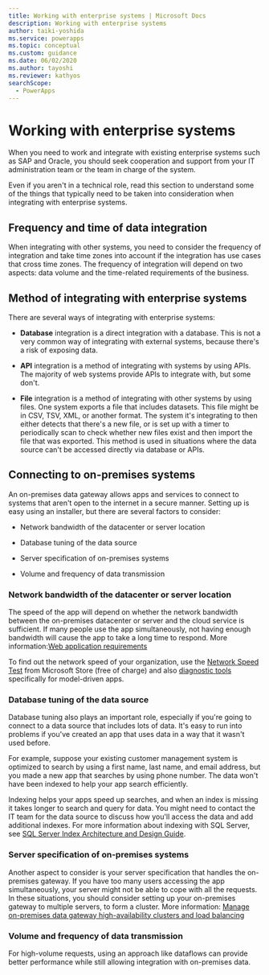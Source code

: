 ```yaml
---
title: Working with enterprise systems | Microsoft Docs
description: Working with enterprise systems
author: taiki-yoshida
ms.service: powerapps
ms.topic: conceptual
ms.custom: guidance
ms.date: 06/02/2020
ms.author: tayoshi
ms.reviewer: kathyos
searchScope:  
  - PowerApps
---
```


# Working with enterprise systems

When you need to work and integrate with existing enterprise systems such as
SAP and Oracle<!--I can't find "Web Ordering system" anywhere, can you give a bit more context?-->, you should seek cooperation and support from
your IT administration team or the team in charge of the system.

Even if you aren't in a technical role, read this section to understand some of
the things that typically need to be taken into consideration when integrating
with enterprise systems.

## Frequency and time of data integration

When integrating with other systems, you need to consider the frequency of
integration and take time zones into account if the integration has use cases that cross time zones<!--Suggested.-->.
The frequency of integration will depend on two aspects: data volume and the
time-related requirements of the business.

## Method of integrating with enterprise systems

There are several ways of integrating with enterprise systems:

- **Database** integration is a direct integration with a database. This is
    not a very common way of integrating with external systems,
    because there's a risk of exposing data.

- **API** integration is a method of
    integrating with systems by using APIs. The majority of web systems provide APIs to integrate with, but some don't.

- **File** integration is a method of integrating with other systems by using
    files. One system exports a file that includes datasets.<!--Edit okay?--> This file might be in CSV,
    TSV, XML, or another format. The system it's integrating to then either detects that there's a new
    file, or is set up with a timer to periodically scan to check whether new files exist and then
    import the file that was exported. This method is used in situations where
    the data source can't be accessed directly via database or APIs.

## Connecting to on-premises systems

An on-premises data gateway allows apps and services to connect to systems
that aren't open to the internet in a secure manner. Setting up is easy using
an installer, but there are several factors to consider:

- Network bandwidth of the datacenter or server location

- Database tuning of the data source

- Server specification of on-premises systems

- Volume and frequency of data transmission

### Network bandwidth of the datacenter or server location

The speed of the app will depend on whether the network bandwidth between the
on-premises datacenter or server and the cloud service is sufficient. If
many people use the app simultaneously, not having enough bandwidth will cause
the app to take a long time to respond. More information:[Web application requirements](https://docs.microsoft.com/power-platform/admin/web-application-requirements)

To find out the network speed of your organization, use the [Network Speed Test](https://www.microsoft.com/p/network-speed-test/9wzdncrfhx52)
from Microsoft Store (free of charge) and also [diagnostic tools](https://docs.microsoft.com/power-platform/admin/web-application-requirements)<!--This is the same article linked to in the previous paragraph. I can't find anything perfect to suggest... how about https://docs.microsoft.com/en-us/power-platform/admin/performance-tuning-and-optimization? -->
specifically for model-driven apps.

### Database tuning of the data source

Database tuning also plays an important role, especially if you're going to
connect to a data source that includes lots of data. It's easy to run into problems
if you've created an app that uses data in a way that it wasn't used before.<!--Suggested.-->

For example, suppose your existing customer management system is optimized to
search by using a first name, last name, and email address, but you made a new
app that searches by using phone number. The data won't have been indexed to help your app search efficiently.<!--Edit okay? There needs to be a bridge between these paragraphs -->

Indexing helps your apps speed up searches, and when an index is missing
it takes longer to search and query for data. You might need to contact the IT
team for the data source to discuss how you'll access the data and add
additional indexes. For more information about indexing with SQL Server, see [SQL Server Index Architecture and Design
Guide](https://docs.microsoft.com/sql/relational-databases/sql-server-index-design-guide?view=sql-server-ver15).

### Server specification of on-premises systems

Another aspect to consider is your server specification that handles the
on-premises gateway. If you have too many users accessing the app simultaneously,
your server might not be able to cope with all the requests. In these situations,
you should consider setting up your on-premises gateway to multiple servers, to
form a cluster. More information: [Manage on-premises data gateway high-availability clusters and load balancing](https://docs.microsoft.com/data-integration/gateway/service-gateway-high-availability-clusters)

### Volume and frequency of data transmission 

For high-volume requests, using an approach like dataflows can provide better
performance while still allowing integration with on-premises data.
